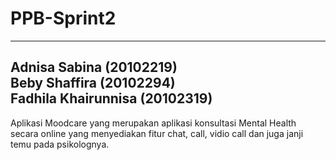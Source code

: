 # PPB-Sprint2
-------------------------------
Adnisa Sabina (20102219) <br>
Beby Shaffira (20102294) <br>
Fadhila Khairunnisa (20102319)
-------------------------------
Aplikasi Moodcare yang merupakan aplikasi konsultasi Mental Health secara online yang menyediakan fitur chat, call, vidio call dan juga janji temu pada psikolognya.

